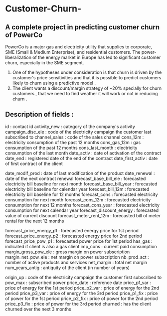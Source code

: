 # Customer-Churn-

## A complete project in predicting customer churn of PowerCo

PowerCo is a major gas and electricity utility that supplies to corporate, SME (Small & Medium Enterprise), and residential customers. The power-liberalization of the energy market in Europe has led to significant customer churn, especially in the SME segment.

1. One of the hypotheses under consideration is that churn is driven by the customer's price sensitivities and that it is possible to predict customers likely to churn using a predictive model . 
2. The client wants a discount/margin strategy of ~20% specially for churn customers , that we need to find weather it will work or not in reducing churn .

## Description of fields :
id : contact id
activity_new : category of the company's activity
campaign_disc_ele : code of the electricity campaign the customer last subscribed to
channel_sales : code of the sales channel
cons_12m : electricity consumption of the past 12 months
cons_gas_12m : gas consumption of the past 12 months
cons_last_month : electricity consumption of the last month
date_activ : date of activation of the contract
date_end : registered date of the end of the contract
date_first_activ : date of first contract of the client

date_modif_prod : date of last modification of the product
date_renewal : date of the next contract renewal
forecast_base_bill_ele : forecasted electricity bill baseline for next month
forecast_base_bill_year : forecasted electricity bill baseline for calendar year
forecast_bill_12m : forecasted electricity bill baseline for 12 months
forecast_cons : forecasted electricity consumption for next month
forecast_cons_12m : forecasted electricity consumption for next 12 months
forecast_cons_year : forecasted electricity consumption for next calendar year
forecast_discount_energy : forecasted value of current discount
forecast_meter_rent_12m : forecasted bill of meter rental for the next 12 months

forecast_price_energy_p1 : forecasted energy price for 1st period
forecast_price_energy_p2 : forecasted energy price for 2nd period
forecast_price_pow_p1 : forecasted power price for 1st period
has_gas : indicated if client is also a gas client
imp_cons : current paid consumption
margin_gross_pow_ele : gross margin on power subscription
margin_net_pow_ele : net margin on power subscription
nb_prod_act : number of active products and services
net_margin : total net margin
num_years_antig : antiquity of the client (in number of years)

origin_up : code of the electricity campaign the customer first subscribed to
pow_max : subscribed power
price_date : reference date
price_p1_var : price of energy for the 1st period
price_p2_var : price of energy for the 2nd period
price_p3_var : price of energy for the 3rd period
price_p1_fix : price of power for the 1st period
price_p2_fix : price of power for the 2nd period
price_p3_fix : price of power for the 3rd period
churned : has the client churned over the next 3 months
